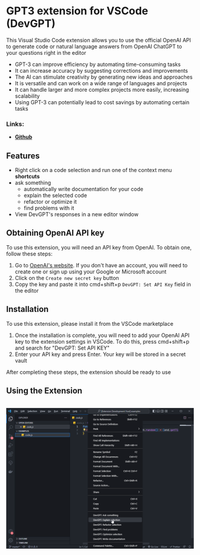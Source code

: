 # GPT3 extension for VSCode (DevGPT)

This Visual Studio Code extension allows you to use the official OpenAI API to generate code or natural language answers from OpenAI ChatGPT to your questions right in the editor

- GPT-3 can improve efficiency by automating time-consuming tasks
- It can increase accuracy by suggesting corrections and improvements
- The AI can stimulate creativity by generating new ideas and approaches
- It is versatile and can work on a wide range of languages and projects
- It can handle larger and more complex projects more easily, increasing scalability
- Using GPT-3 can potentially lead to cost savings by automating certain tasks

### Links:

- **[Github](https://github.com/bogdanaks/devgpt)**

## Features

- Right click on a code selection and run one of the context menu **shortcuts**
- ask something
  - automatically write documentation for your code
  - explain the selected code
  - refactor or optimize it
  - find problems with it
- View DevGPT's responses in a new editor window

## Obtaining OpenAI API key

To use this extension, you will need an API key from OpenAI. To obtain one, follow these steps:

1. Go to [OpenAI's website](https://beta.openai.com/account/api-keys). If you don't have an account, you will need to create one or sign up using your Google or Microsoft account
2. Click on the `Create new secret key` button
3. Copy the key and paste it into cmd+shift+p `DevGPT: Set API Key` field in the editor

## Installation

To use this extension, please install it from the VSCode marketplace

1. Once the installation is complete, you will need to add your OpenAI API key to the extension settings in VSCode. To do this, press cmd+shift+p and search for "DevGPT: Set API KEY"
2. Enter your API key and press Enter. Your key will be stored in a secret vault

After completing these steps, the extension should be ready to use

## Using the Extension

<br />
<img src="examples/example.png" alt="Selected from menu DevGPT"/>
